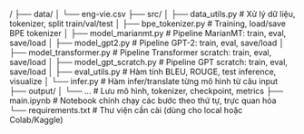 /
├── data/
│ └── eng-vie.csv
├── src/
│ ├── data_utils.py # Xử lý dữ liệu, tokenizer, split train/val/test
│ ├── bpe_tokenizer.py # Training, load/save BPE tokenizer
│ ├── model_marianmt.py # Pipeline MarianMT: train, eval, save/load
│ ├── model_gpt2.py # Pipeline GPT-2: train, eval, save/load
│ ├── model_transformer.py # Pipeline Transformer scratch: train, eval, save/load
│ ├── model_gpt_scratch.py # Pipeline GPT scratch: train, eval, save/load
│ ├── eval_utils.py # Hàm tính BLEU, ROUGE, test inference, visualize
│ └── infer.py # Hàm infer/translate từng mô hình từ câu input
├── output/
│ └── ... # Lưu mô hình, tokenizer, checkpoint, metrics
├── main.ipynb # Notebook chính chạy các bước theo thứ tự, trực quan hóa
└── requirements.txt # Thư viện cần cài (dùng cho local hoặc Colab/Kaggle)
